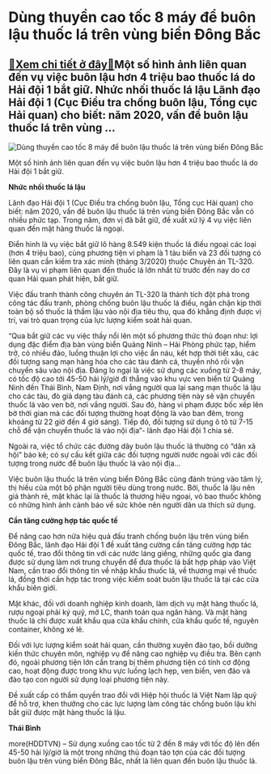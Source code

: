 Dùng thuyền cao tốc 8 máy để buôn lậu thuốc lá trên vùng biển Đông Bắc
======================================================================

[:gift:Xem chi tiết ở đây:gift:](https://hddtvn.com/dung-thuyen-cao-toc-8-may-de-buon-lau-thuoc-la-tren-vung-bien-dong-bac/)Một số hình ảnh liên quan đến vụ việc buôn lậu hơn 4 triệu bao thuốc lá do Hải đội 1 bắt giữ. Nhức nhối thuốc lá lậu Lãnh đạo Hải đội 1 (Cục Điều tra chống buôn lậu, Tổng cục Hải quan) cho biết: năm 2020, vấn đề buôn lậu thuốc lá trên vùng …
-------------------------------------------------------------------------------------------------------------------------------------------------------------------------------------------------------------------------------------------------





![Dùng thuyền cao tốc 8 máy để buôn lậu thuốc lá trên vùng biển Đông Bắc](https://hddtvn.com/wp-content/uploads/2021/01/0032_0350_Slide1.jpg "Dùng thuyền cao tốc 8 máy để buôn lậu thuốc lá trên vùng biển Đông Bắc")


Một số hình ảnh liên quan đến vụ việc buôn lậu hơn 4 triệu bao thuốc lá do Hải đội 1 bắt giữ.



**Nhức nhối thuốc lá lậu**


Lãnh đạo Hải đội 1 (Cục Điều tra chống buôn lậu, Tổng cục Hải quan) cho biết: năm 2020, vấn đề buôn lậu thuốc lá trên vùng biển Đông Bắc vẫn có nhiều phức tạp. Trong năm, đơn vị đã bắt giữ, đề xuất xử lý 4 vụ việc liên quan đến mặt hàng thuốc lá ngoại.


Điển hình là vụ việc bắt giữ lô hàng 8.549 kiện thuốc lá điếu ngoại các loại (hơn 4 triệu bao), cùng phương tiện vi phạm là 1 tàu biển và 23 đối tượng có liên quan cần kiểm tra xác minh (tháng 3/2020) thuộc Chuyên án TL-320. Đây là vụ vi phạm liên quan đến thuốc lá lớn nhất từ trước đến nay do cơ quan Hải quan phát hiện, bắt giữ.


Việc đấu tranh thành công chuyên án TL-320 là thành tích đột phá trong công tác đấu tranh, phòng chống buôn lậu thuốc lá điếu, ngăn chặn kịp thời toàn bộ số thuốc lá thẩm lậu vào nội địa tiêu thụ, qua đó khẳng định được vị trí, vai trò quan trọng của lực lượng kiểm soát hải quan.


“Qua bắt giữ các vụ việc thấy nổi lên một số phương thức thủ đoạn như: lợi dụng đặc điểm địa bàn vùng biển Quảng Ninh – Hải Phòng phức tạp, hiểm trở, có nhiều đảo, luồng thuận lợi cho việc ẩn náu, kết hợp thời tiết xâu, các đối tượng sang mạn hàng hóa cho các tàu đánh cá, thuyền nhỏ rồi vận chuyển sâu vào nội địa. Đáng lo ngại là việc sử dụng các xuồng từ 2-8 máy, có tốc độ cao tới 45-50 hải lý/giờ đi thẳng vào khu vực ven biển từ Quảng Ninh đến Thái Bình, Nam Định, nơi vắng người qua lại sang mạn thuốc lá lậu cho các tàu, đò giả dạng tàu đánh cá, các phương tiện này sẽ vận chuyển thuốc lá vào ven bờ, nơi vắng người. Sau đó, hàng vi phạm được bốc xếp lên bờ thời gian mà các đối tượng thường hoạt động là vào ban đêm, trong khoảng từ 22 giờ đến 4 giờ sáng). Tiếp đó, đối tượng sử dụng ô tô từ 7-15 chỗ để vận chuyển thuốc lá vào nội địa”- lãnh đạo Hải đội 1 chia sẻ.


Ngoài ra, việc tổ chức các đường dây buôn lậu thuốc lá thường có “dân xã hội” bảo kê; có sự cấu kết giữa các đối tượng người nước ngoài với các đối tượng trong nước để buôn lậu thuốc lá vào nội địa…


Việc buôn lậu thuốc lá trên vùng biển Đông Bắc cũng đánh trúng vào tâm lý, thị hiếu của một bộ phận người tiêu dùng trong nước. Bởi, thuốc lá lậu nên giá thành rẻ, mặt khác lại là thuốc lá thương hiệu ngoại, vỏ bao thuốc không có những hình ảnh cảnh báo về sức khỏe nên người dân ưa thích sử dụng.


**Cần tăng cường hợp tác quốc tế**


Để nâng cao hơn nữa hiệu quả đấu tranh chống buôn lậu trên vùng biển Đông Bắc, lãnh đạo Hải đội 1 đề xuất tăng cường cần tăng cường hợp tác quốc tế, trao đổi thông tin với các nước láng giềng, những quốc gia đang được sử dụng làm nơi trung chuyển để đưa thuốc lá bất hợp pháp vào Việt Nam, cần trao đổi thông tin về nhập khẩu thuốc lá, về thương mại về thuốc lá, đồng thời cần hợp tác trong việc kiểm soát buôn lậu thuốc lá tại các cửa khẩu biên giới.


Mặt khác, đối với doanh nghiệp kinh doanh, làm dịch vụ mặt hàng thuốc lá, rượu ngoại phải ký quỹ, mở LC, thanh toán qua ngân hàng. Và mặt hàng thuốc lá chỉ được xuất khẩu qua cửa khẩu chính, cửa khẩu quốc tế, nguyên container, không xé lẻ.


Đối với lực lượng kiểm soát hải quan, cần thường xuyên đào tạo, bồi dưỡng kiến thức chuyên môn, nghiệp vụ để nâng cao nghiệp vụ điều tra. Bên cạnh đó, ngoài phương tiện lớn cần trang bị thêm phương tiện có tính cơ động cao, hoạt động được trong khu vực luồng lạch hẹp, ven biển, ven đảo và đào tạo con người sử dụng loại phương tiện này.


Đề xuất cấp có thẩm quyền trao đổi với Hiệp hội thuốc lá Việt Nam lập quỹ để hỗ trợ, khen thưởng cho các lực lượng làm công tác chống buôn lậu khi bắt giữ được mặt hàng thuốc lá lậu.




**Thái Bình**



more(HDDTVN) – Sử dụng xuồng cao tốc từ 2 đến 8 máy với tốc độ lên đến 45-50 hải lý/giờ là một trong những thủ đoạn táo tợn của các đối tượng buôn lậu trên vùng biển Đông Bắc, nhất là liên quan đến buôn lậu thuốc lá.

